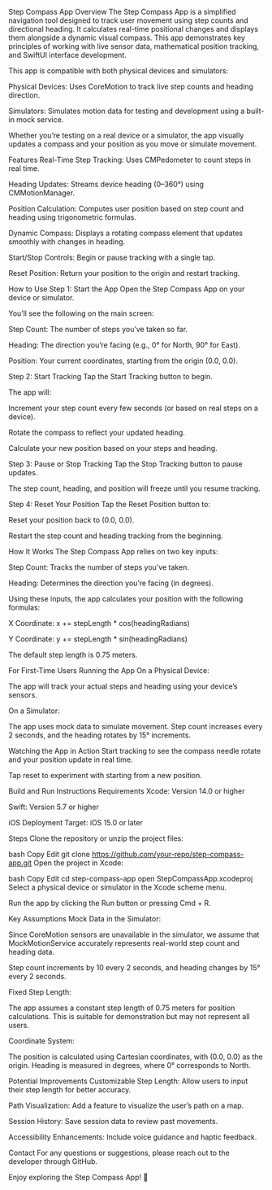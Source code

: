 Step Compass App
Overview
The Step Compass App is a simplified navigation tool designed to track user movement using step counts and directional heading. It calculates real-time positional changes and displays them alongside a dynamic visual compass. This app demonstrates key principles of working with live sensor data, mathematical position tracking, and SwiftUI interface development.

This app is compatible with both physical devices and simulators:

Physical Devices: Uses CoreMotion to track live step counts and heading direction.

Simulators: Simulates motion data for testing and development using a built-in mock service.

Whether you’re testing on a real device or a simulator, the app visually updates a compass and your position as you move or simulate movement.

Features
Real-Time Step Tracking: Uses CMPedometer to count steps in real time.

Heading Updates: Streams device heading (0–360°) using CMMotionManager.

Position Calculation: Computes user position based on step count and heading using trigonometric formulas.

Dynamic Compass: Displays a rotating compass element that updates smoothly with changes in heading.

Start/Stop Controls: Begin or pause tracking with a single tap.

Reset Position: Return your position to the origin and restart tracking.

How to Use
Step 1: Start the App
Open the Step Compass App on your device or simulator.

You’ll see the following on the main screen:

Step Count: The number of steps you’ve taken so far.

Heading: The direction you’re facing (e.g., 0° for North, 90° for East).

Position: Your current coordinates, starting from the origin (0.0, 0.0).

Step 2: Start Tracking
Tap the Start Tracking button to begin.

The app will:

Increment your step count every few seconds (or based on real steps on a device).

Rotate the compass to reflect your updated heading.

Calculate your new position based on your steps and heading.

Step 3: Pause or Stop Tracking
Tap the Stop Tracking button to pause updates.

The step count, heading, and position will freeze until you resume tracking.

Step 4: Reset Your Position
Tap the Reset Position button to:

Reset your position back to (0.0, 0.0).

Restart the step count and heading tracking from the beginning.

How It Works
The Step Compass App relies on two key inputs:

Step Count: Tracks the number of steps you’ve taken.

Heading: Determines the direction you’re facing (in degrees).

Using these inputs, the app calculates your position with the following formulas:

X Coordinate: x += stepLength * cos(headingRadians)

Y Coordinate: y += stepLength * sin(headingRadians)

The default step length is 0.75 meters.

For First-Time Users
Running the App
On a Physical Device:

The app will track your actual steps and heading using your device’s sensors.

On a Simulator:

The app uses mock data to simulate movement. Step count increases every 2 seconds, and the heading rotates by 15° increments.

Watching the App in Action
Start tracking to see the compass needle rotate and your position update in real time.

Tap reset to experiment with starting from a new position.

Build and Run Instructions
Requirements
Xcode: Version 14.0 or higher

Swift: Version 5.7 or higher

iOS Deployment Target: iOS 15.0 or later

Steps
Clone the repository or unzip the project files:

bash
Copy
Edit
git clone https://github.com/your-repo/step-compass-app.git
Open the project in Xcode:

bash
Copy
Edit
cd step-compass-app
open StepCompassApp.xcodeproj
Select a physical device or simulator in the Xcode scheme menu.

Run the app by clicking the Run button or pressing Cmd + R.

Key Assumptions
Mock Data in the Simulator:

Since CoreMotion sensors are unavailable in the simulator, we assume that MockMotionService accurately represents real-world step count and heading data.

Step count increments by 10 every 2 seconds, and heading changes by 15° every 2 seconds.

Fixed Step Length:

The app assumes a constant step length of 0.75 meters for position calculations. This is suitable for demonstration but may not represent all users.

Coordinate System:

The position is calculated using Cartesian coordinates, with (0.0, 0.0) as the origin. Heading is measured in degrees, where 0° corresponds to North.

Potential Improvements
Customizable Step Length: Allow users to input their step length for better accuracy.

Path Visualization: Add a feature to visualize the user’s path on a map.

Session History: Save session data to review past movements.

Accessibility Enhancements: Include voice guidance and haptic feedback.

Contact
For any questions or suggestions, please reach out to the developer through GitHub.

Enjoy exploring the Step Compass App! 🎉
